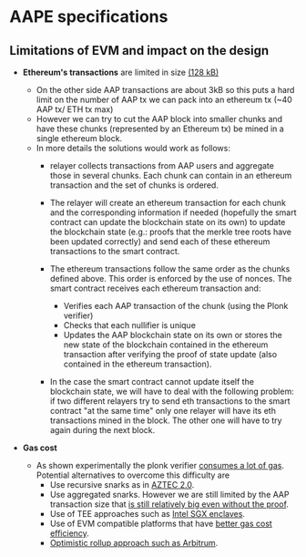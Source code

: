 # AAPE specifications

## Limitations of EVM and impact on the design

* **Ethereum's transactions** are limited in size [(128 kB)](https://github.com/ethereum/go-ethereum/blob/067084fedab1d50e224e40e6442a7740fc53611a/core/tx_pool.go#L49-L53)
  * On the other side AAP transactions are about 3kB so this puts a hard limit on the number of AAP tx we can pack into an ethereum tx (~40 AAP tx/ ETH tx max)
  * However we can try to cut the AAP block into smaller chunks and have these chunks (represented by an Ethereum tx) be mined in a single ethereum block. 
  * In more details the solutions would work as follows:
    * relayer collects transactions from AAP users and aggregate those in several chunks. Each chunk can contain in an ethereum transaction and the set of chunks is ordered.
    * The relayer will create an ethereum transaction for each chunk and the corresponding information if needed (hopefully the smart contract can update the blockchain state on its own) to update the blockchain state (e.g.: proofs that the merkle tree roots have been updated correctly) and send each of these ethereum transactions to the smart contract.
    * The ethereum transactions follow the same order as the chunks defined above. This order is enforced by the use of nonces.
    The smart contract receives each ethereum transaction and:
      * Verifies each AAP transaction of the chunk (using the Plonk verifier)
      * Checks that each nullifier is unique
      * Updates the AAP blockchain state on its own or stores the new state of the blockchain contained in the ethereum transaction after verifying the proof of state update (also contained in the ethereum transaction).
      
    * In the case the smart contract cannot update itself the blockchain state, we will have to deal with the following problem: if  two different relayers try to send eth transactions to the smart contract "at the same time" only one relayer will have its eth transactions mined in the block. The other one will have to try again during the next block.


* **Gas cost**
  * As shown experimentally the plonk verifier [consumes a lot of gas](https://gitlab.com/translucence/aap-on-ethereum/-/issues/17#note_679729222). Potential alternatives to overcome this difficulty are
    * Use recursive snarks as in [AZTEC 2.0](https://hackmd.io/@aztec-network/ByzgNxBfd).
    * Use aggregated snarks. However we are still limited by the AAP transaction size that [is still relatively big even without the proof](https://gitlab.com/translucence/aap-on-ethereum/-/issues/18#aggregated-snarks).
    * Use of TEE approaches such as [Intel SGX enclaves](https://github.com/apache/incubator-teaclave-sgx-sdk).
    * Use of EVM compatible platforms that have [better gas cost efficiency](https://gitlab.com/translucence/aap-on-ethereum/-/issues/23#note_686615980).
    * [Optimistic rollup approach such as Arbitrum](https://github.com/OffchainLabs/arbitrum).
